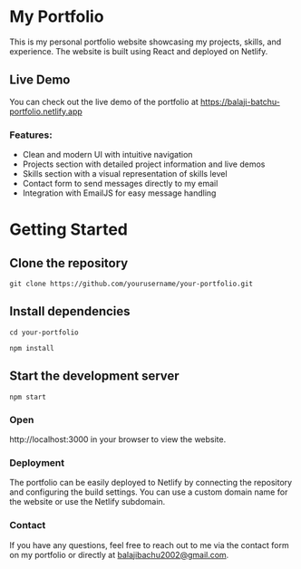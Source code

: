 # My Portfolio

This is my personal portfolio website showcasing my projects, skills, and experience. The website is built using React and deployed on Netlify.

## Live Demo

You can check out the live demo of the portfolio at https://balaji-batchu-portfolio.netlify.app

### Features:

* Clean and modern UI with intuitive navigation
* Projects section with detailed project information and live demos
* Skills section with a visual representation of skills level
* Contact form to send messages directly to my email
* Integration with EmailJS for easy message handling

# Getting Started

## Clone the repository

`git clone https://github.com/yourusername/your-portfolio.git`

## Install dependencies

`cd your-portfolio`

`npm install`

## Start the development server

`npm start`

### Open 
http://localhost:3000 in your browser to view the website.

### Deployment

The portfolio can be easily deployed to Netlify by connecting the repository and configuring the build settings. You can use a custom domain name for the website or use the Netlify subdomain.

### Contact
If you have any questions, feel free to reach out to me via the contact form on my portfolio or directly at balajibachu2002@gmail.com.
